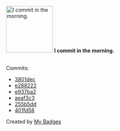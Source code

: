 <img src="https://my-badges.github.io/my-badges/morning-commits.png" alt="I commit in the morning." title="I commit in the morning." width="128">
<strong>I commit in the morning.</strong>
<br><br>

Commits:

- <a href="https://github.com/9bany/dome-agents/commit/3801decf160709104f814f4b22520b22c016f2d9">3801dec</a>
- <a href="https://github.com/9bany/db_engine/commit/e288222dc97d1ff701b778aba4416f312adab660">e288222</a>
- <a href="https://github.com/9bany/db_engine/commit/e937ba2d4c261d8ec7d8625a981bc3520115b0b5">e937ba2</a>
- <a href="https://github.com/9bany/db_engine/commit/aeaf3c3db1e3934543e7fb7b3f7c05ec063015be">aeaf3c3</a>
- <a href="https://github.com/9bany/db_engine/commit/255b5dda25404f5cb3e8a9792e6ad684d6018d91">255b5dd</a>
- <a href="https://github.com/9bany/db_engine/commit/401fd5862fff0ac8c1b8326ca14b956d6d92a077">401fd58</a>


Created by <a href="https://github.com/my-badges/my-badges">My Badges</a>